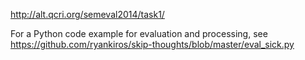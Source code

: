 http://alt.qcri.org/semeval2014/task1/

For a Python code example for evaluation and processing, see
https://github.com/ryankiros/skip-thoughts/blob/master/eval_sick.py
